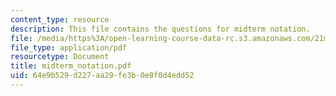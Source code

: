 ```yaml
---
content_type: resource
description: This file contains the questions for midterm notation.
file: /media/https%3A/open-learning-course-data-rc.s3.amazonaws.com/21m-301-harmony-and-counterpoint-i-spring-2005/64e9b529d227aa29fe3b0e8f0d4edd52_midterm_notation.pdf
file_type: application/pdf
resourcetype: Document
title: midterm_notation.pdf
uid: 64e9b529-d227-aa29-fe3b-0e8f0d4edd52
---
```

